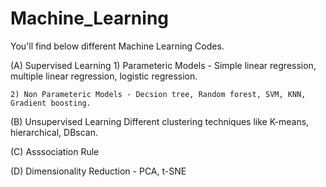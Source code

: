 # Machine_Learning

You'll find below different Machine Learning Codes. 

(A) Supervised Learning
    1) Parameteric Models - Simple linear regression, multiple linear regression, logistic regression.
    
    2) Non Parameteric Models - Decsion tree, Random forest, SVM, KNN, Gradient boosting.
    
(B) Unsupervised Learning
    Different clustering techniques like K-means, hierarchical, DBscan.
    
(C) Asssociation Rule

(D) Dimensionality Reduction - PCA, t-SNE
    
    
    
        
